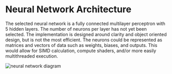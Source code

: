 # Neural Network Architecture
The selected neural network is a fully connected multilayer perceptron with 5 hidden layers. The number of neurons per layer has not yet been selected. The implementation is designed around clarity and object oriented design, but is not the most efficient. The neurons could be represented as matrices and vectors of data such as weights, biases, and outputs. This would allow for SIMD calculation, compute shaders, and/or more easily multithreaded execution.

![neural network diagram](https://github.com/user-attachments/assets/9b400aa3-83f6-4ea3-b6a7-a1adc149e15d)
